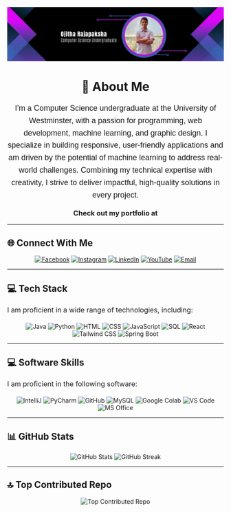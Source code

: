 <div align="center">
  <!-- Banner Image -->
  <img src="https://github.com/ojitharajapaksha/ojitharajapaksha/blob/main/1706664339515.jpg" alt="Banner Image">

  <h1>💫 About Me</h1>
</div>

<p style="text-align: center; font-size: 18px; line-height: 1.6; font-family: 'Arial', sans-serif;">
  I’m a Computer Science undergraduate at the University of Westminster, with a passion for programming, web development, machine learning, and graphic design. I specialize in building responsive, user-friendly applications and am driven by the potential of machine learning to address real-world challenges. Combining my technical expertise with creativity, I strive to deliver impactful, high-quality solutions in every project.
</p>

<p style="text-align: center; font-size: 16px; font-weight: bold;">
  Check out my portfolio at <a href="https://ojitharajapaksha.dev" target="_blank" style="color: #007bff;"></a>
</p>

---

<h2>🌐 Connect With Me</h2>
<div align="center">
  <a href="https://www.facebook.com/profile.php?id=100075740273687" target="_blank"><img src="https://img.shields.io/badge/Facebook-%231877F2.svg?logo=Facebook&logoColor=white" alt="Facebook"></a>
  <a href="https://www.instagram.com/ojitharajapaksha/" target="_blank"><img src="https://img.shields.io/badge/Instagram-%23E4405F.svg?logo=Instagram&logoColor=white" alt="Instagram"></a>
  <a href="https://www.linkedin.com/in/ojitha-rajapaksha-10b126269/" target="_blank"><img src="https://img.shields.io/badge/LinkedIn-%230077B5.svg?logo=linkedin&logoColor=white" alt="LinkedIn"></a>
  <a href="https://www.youtube.com/@OjithaRajapaksha" target="_blank"><img src="https://img.shields.io/badge/YouTube-%23FF0000.svg?logo=YouTube&logoColor=white" alt="YouTube"></a>
  <a href="mailto:ojitharajapaksha@gmail.com" target="_blank"><img src="https://img.shields.io/badge/Email-D14836?logo=gmail&logoColor=white" alt="Email"></a>
</div>

---

<h2>💻 Tech Stack</h2>
<p style="font-size: 16px; line-height: 1.6;">
  I am proficient in a wide range of technologies, including:
</p>
<div align="center">
  <img src="https://img.shields.io/badge/java-%23ED8B00.svg?style=for-the-badge&logo=openjdk&logoColor=white" alt="Java">
  <img src="https://img.shields.io/badge/python-3670A0?style=for-the-badge&logo=python&logoColor=ffdd54" alt="Python">
  <img src="https://img.shields.io/badge/html-%23E34F26.svg?style=for-the-badge&logo=html5&logoColor=white" alt="HTML">
  <img src="https://img.shields.io/badge/css-%231572B6.svg?style=for-the-badge&logo=css3&logoColor=white" alt="CSS">
  <img src="https://img.shields.io/badge/javascript-%23323330.svg?style=for-the-badge&logo=javascript&logoColor=%23F7DF1E" alt="JavaScript">
  <img src="https://img.shields.io/badge/sql-%23239038.svg?style=for-the-badge&logo=mysql&logoColor=white" alt="SQL">
  <img src="https://img.shields.io/badge/react-%2320232a.svg?style=for-the-badge&logo=react&logoColor=%2361DAFB" alt="React">
  <img src="https://img.shields.io/badge/tailwind%20css-%2338B2AC.svg?style=for-the-badge&logo=tailwindcss&logoColor=white" alt="Tailwind CSS">
  <img src="https://img.shields.io/badge/spring%20boot-%236DB33F.svg?style=for-the-badge&logo=springboot&logoColor=white" alt="Spring Boot">
</div>

---

<h2>💻 Software Skills</h2>
<p style="font-size: 16px; line-height: 1.6;">
  I am proficient in the following software:
</p>
<div align="center">
  <img src="https://img.shields.io/badge/IntelliJ-%23000000.svg?style=for-the-badge&logo=intellijidea&logoColor=white" alt="IntelliJ">
  <img src="https://img.shields.io/badge/PyCharm-%23339933.svg?style=for-the-badge&logo=pycharm&logoColor=white" alt="PyCharm">
  <img src="https://img.shields.io/badge/GitHub-%23181717.svg?style=for-the-badge&logo=github&logoColor=white" alt="GitHub">
  <img src="https://img.shields.io/badge/MySQL-4479A1.svg?style=for-the-badge&logo=mysql&logoColor=white" alt="MySQL">
  <img src="https://img.shields.io/badge/Google%20Colab-%23F9AB00.svg?style=for-the-badge&logo=googlecolab&logoColor=white" alt="Google Colab">
  <img src="https://img.shields.io/badge/VS%20Code-%23007ACC.svg?style=for-the-badge&logo=visualstudiocode&logoColor=white" alt="VS Code">
  <img src="https://img.shields.io/badge/MS%20Office-%2336F2C2.svg?style=for-the-badge&logo=microsoftoffice&logoColor=white" alt="MS Office">
</div>

---

<h2>📊 GitHub Stats</h2>
<div align="center">
  <img src="https://github-readme-stats.vercel.app/api?username=ojitharajapaksha&theme=dark&hide_border=false&include_all_commits=false&count_private=false" alt="GitHub Stats">
  <img src="https://nirzak-streak-stats.vercel.app/?user=ojitharajapaksha&theme=dark&hide_border=false" alt="GitHub Streak">
</div>

---

<h2>🔝 Top Contributed Repo</h2>
<div align="center">
  <img src="https://github-contributor-stats.vercel.app/api?username=ojitharajapaksha&limit=5&theme=dark&combine_all_yearly_contributions=true" alt="Top Contributed Repo">
</div>
